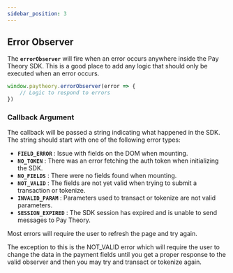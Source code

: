 ```yaml
---
sidebar_position: 3
---
```


## Error Observer

The **`errorObserver`** will fire when an error occurs anywhere inside the Pay Theory SDK. This is a good place to add any logic that should only be executed when an error occurs.

```jsx
window.paytheory.errorObserver(error => {
    // Logic to respond to errors
})
```
### Callback Argument
The callback will be passed a string indicating what happened in the SDK. The string should start with one of the following error types:

- **`FIELD_ERROR`** : Issue with fields on the DOM when mounting.
- **`NO_TOKEN`** : There was an error fetching the auth token when initializing the SDK.
- **`NO_FIELDS`** : There were no fields found when mounting.
- **`NOT_VALID`** : The fields are not yet valid when trying to submit a transaction or tokenize.
- **`INVALID_PARAM`** : Parameters used to transact or tokenize are not valid parameters.
- **`SESSION_EXPIRED`** : The SDK session has expired and is unable to send messages to Pay Theory.

Most errors will require the user to refresh the page and try again.

The exception to this is the NOT_VALID error which will require the user to change the data in the payment fields until you get a proper response to the valid observer and then you may try and transact or tokenize again.
